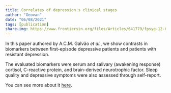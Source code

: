 ```yaml
---
title: Correlates of depression's clinical stages
author: "Geovan"
date: "06/08/2021"
tags: [publication]
share-img: https://www.frontiersin.org/files/Articles/641779/fpsyg-12-641779-HTML-r1/image_m/fpsyg-12-641779-g004.jpg
---
```


In this paper authored by A.C.M. Galvão *et al.*, we show contrasts in biomarkers between first-episode depressive patients and patients with resistant depression. 

The evaluated biomarkers were serum and salivary (awakening response) cortisol, C-reactive protein, and brain-derived neurotrophic factor. 
Sleep quality and depressive symptoms were also assessed through self-report.

You can see more about it [here](https://doi.org/10.3389/fpsyg.2021.641779).
